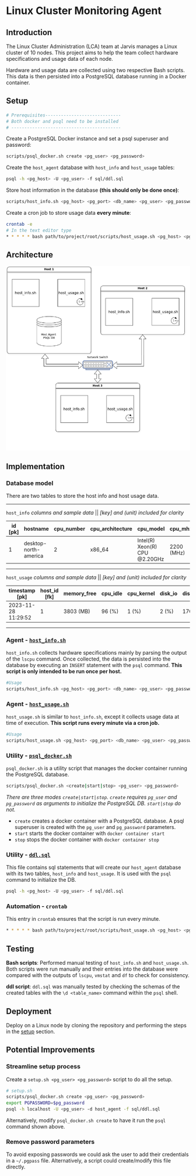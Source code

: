 # Linux Cluster Monitoring Agent

## Introduction
The Linux Cluster Administration (LCA) team at Jarvis manages a Linux cluster of
10 nodes. This project aims to help the team collect hardware specifications 
and usage data of each node.

Hardware and usage data are collected using two respective Bash scripts. This data
is then persisted into a PostgreSQL database running in a Docker container.

## Setup
```python
# Prerequisites-----------------------------
# Both docker and psql need to be installed
# ------------------------------------------
```
Create a PostgreSQL Docker instance and set a psql superuser and password:
``` bash
scripts/psql_docker.sh create <pg_user> <pg_password>
```
Create the `host_agent` database with `host_info` and `host_usage` tables:
```bash
psql -h <pg_host> -U <pg_user> -f sql/ddl.sql
```
Store host information in the database **(this should only be done once)**:
```bash
scripts/host_info.sh <pg_host> <pg_port> <db_name> <pg_user> <pg_password>
```
Create a cron job to store usage data **every minute**:
```bash
crontab -e
# In the text editor type
* * * * * bash path/to/project/root/scripts/host_usage.sh <pg_host> <pg_port> <db_name> <pg_user> <pg_password> &>> /tmp/host_usage.log 
```

## Architecture
![Architecture Illustration](assets/linux-project.drawio.png "Architecture Illustration")

## Implementation

### Database model

There are two tables to store the host info and host usage data.

---
`host_info` *columns and sample data* || *[key] and (unit) included for clarity*

| id [pk] | hostname               | cpu_number | cpu_architecture | cpu_model                     | cpu_mhz    | l2_cache | timestamp           | total_mem |
|---------|------------------------|------------|------------------|-------------------------------|------------|----------|---------------------|-----------|
| 1       | desktop-north-america  | 2          | x86_64           | Intel(R) Xeon(R) CPU @2.20GHz | 2200 (MHz) | 256 (KB) | 2024-08-19 11:29:59 | 3800 (MB) |
---
`host_usage` *columns and sample data* || *[key] and (unit) included for clarity*

| timestamp [pk]      | host_id [fk] | memory_free | cpu_idle | cpu_kernel | disk_io | disk_available |
|---------------------|--------------|-------------|----------|------------|---------|----------------|
| 2023-11-28 11:29:52 | 1            | 3803 (MB)   | 96 (%)   | 1 (%)      | 2 (%)   | 17000 (MB)     |
---

### Agent - [`host_info.sh`](scripts/host_info.sh)
`host_info.sh` collects hardware specifications mainly by parsing the output of
the `lscpu` command. Once collected, the data is persisted into the database by executing
an `INSERT` statement with the `psql` command. **This script is only intended to
be run once per host.**
```bash
#Usage
scripts/host_info.sh <pg_host> <pg_port> <db_name> <pg_user> <pg_password>
```

### Agent - [`host_usage.sh`](scripts/host_usage.sh)
`host_usage.sh` is similar to `host_info.sh`, except it collects usage data at time of execution.
**This script runs every minute via a cron job.**
```bash
#Usage
scripts/host_usage.sh <pg_host> <pg_port> <db_name> <pg_user> <pg_password>
```
### Utility - [`psql_docker.sh`](scripts/psql_docker.sh)
`psql_docker.sh` is a utility script that manages the docker container running
the PostgreSQL database.
```bash
scripts/psql_docker.sh <create|start|stop> <pg_user> <pg_password>
```
*There are three modes `create|start|stop`.
`create` requires `pg_user` and `pg_password` as arguments to initialize 
the PostgreSQL DB. `start|stop` do not.*

- `create` creates a docker container with a PostgreSQL database. A psql superuser is created
with the `pg_user` and `pg_password` parameters.
- `start` starts the docker container with `docker container start`
- `stop` stops the docker container with `docker container stop`

### Utility - [`ddl.sql`](sql/ddl.sql)
This file contains sql statements that will create our `host_agent` database with its two tables,
`host_info` and `host_usage`. It is used with the `psql` command to initialize the DB.
```bash
psql -h <pg_host> -U <pg_user> -f sql/ddl.sql
```

### Automation - `crontab`
This entry in `crontab` ensures that the script is run every minute.
```bash
* * * * * bash path/to/project/root/scripts/host_usage.sh <pg_host> <pg_port> <db_name> <pg_user> <pg_password> &>> /tmp/host_usage.log  
```

## Testing

**Bash scripts**: 
Performed manual testing of `host_info.sh` and `host_usage.sh`. Both scripts were
run manually and their entries into the database were compared with the outputs of `lscpu`, 
`vmstat` and `df` to check for consistency.

**ddl script**:
`ddl.sql` was manually tested by checking the schemas of the created tables with
the `\d <table_name>` command within the `psql` shell.

## Deployment
Deploy on a Linux node by cloning the repository and performing the steps in the 
[setup](#setup) section.

## Potential Improvements

### Streamline setup process
Create a `setup.sh <pg_user> <pg_password>` script to do all the setup.
```bash
# setup.sh
scripts/psql_docker.sh create <pg_user> <pg_password>
export PGPASSWORD=$pg_password
psql -h localhost -U <pg_user> -d host_agent -f sql/ddl.sql
```
Alternatively, modify `psql_docker.sh create` to have it run the `psql` command
shown above.

### Remove password parameters
To avoid exposing passwords we could ask the user to add their credentials in a 
`~/.pgpass` file. Alternatively, a script could create/modify this file directly.